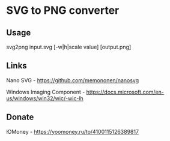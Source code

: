 ﻿# SVG to PNG converter

## Usage

svg2png input.svg [-w|h|scale value] [output.png]

## Links

Nano SVG - https://github.com/memononen/nanosvg

Windows Imaging Component - https://docs.microsoft.com/en-us/windows/win32/wic/-wic-lh

## Donate

ЮMoney - https://yoomoney.ru/to/4100115126389817
